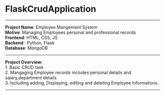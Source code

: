 # FlaskCrudApplication
<hr>
<strong>Project Name</strong>: Employee Mangement System<br>
<strong>Motive</strong>: Managing Employees personal and professional records<br>
<strong>Frontend</strong>: HTML, CSS, JS <br>
<strong>Backend</strong> : Python, Flask <br>
<strong>Database</strong>: MongoDB <br>

<hr>

<strong>Project Overview: </strong> <br>
     1. Basic CRUD task <br>
     2. Mangaging Employee records includes personal details and salary,department details<br>
     3. Including adding, Displaying, editing and deleting Employee informations.<br>
  <hr>
